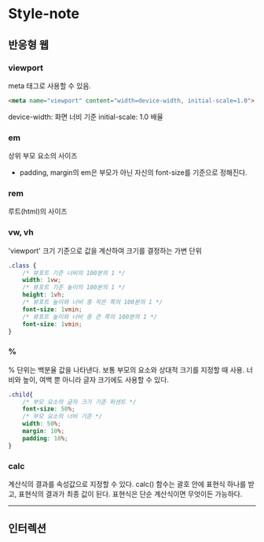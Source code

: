 # Style-note

## 반응형 웹

### viewport 
meta 태그로 사용할 수 있음.
```html
<meta name="viewport" content="width=device-width, initial-scale=1.0">
```
device-width: 화면 너비 기준
initial-scale: 1.0 배율

### em
상위 부모 요소의 사이즈

- padding, margin의 em은 부모가 아닌 자신의 font-size를 기준으로 정해진다.


### rem 
루트(html)의 사이즈 

### vw, vh
'viewport' 크기 기준으로 값을 계산하여 크기를 결정하는 가변 단위
```css
.class {
    /* 뷰포트 기준 너비의 100분의 1 */
    width: 1vw;     
    /* 뷰포트 기준 높이의 100분의 1 */
    height: 1vh; 
    /* 뷰포트 높이와 너비 중 작은 쪽의 100분의 1 */
    font-size: 1vmin; 
    /* 뷰포트 높이와 너비 중 큰 쪽의 100분의 1 */
    font-size: 1vmin; 
}
```

### %
% 단위는 백분율 값을 나타낸다.
보통 부모의 요소와 상대적 크기를 지정할 때 사용.
너비와 높이, 여백 뿐 아니라 글자 크기에도 사용할 수 있다.
```css
.child{
    /* 부모 요소의 글자 크기 기준 퍼센트 */
    font-size: 50%;
    /* 부모 요소의 너비 기준 */
    width: 50%;
    margin: 10%;
    padding: 10%;
}
```


### calc
계산식의 결과를 속성값으로 지정할 수 있다.
calc() 함수는 괄호 안에 표현식 하나를 받고, 표현식의 결과가 최종 값이 된다.
표현식은 단순 계산식이면 무엇이든 가능하다.

---


## 인터렉션 